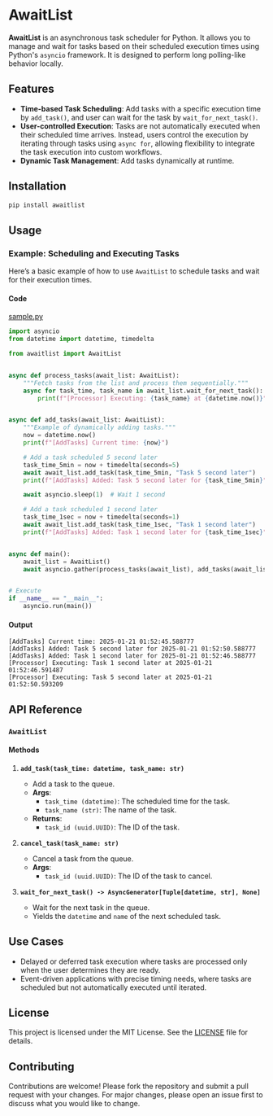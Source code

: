 # AwaitList

**AwaitList** is an asynchronous task scheduler for Python. It allows you to manage and wait for tasks based on their scheduled execution times using Python's `asyncio` framework. It is designed to perform long polling-like behavior locally.

## Features

- **Time-based Task Scheduling**: Add tasks with a specific execution time by `add_task()`, and user can wait for the task by `wait_for_next_task()`.
- **User-controlled Execution**: Tasks are not automatically executed when their scheduled time arrives. Instead, users control the execution by iterating through tasks using `async for`, allowing flexibility to integrate the task execution into custom workflows.
- **Dynamic Task Management**: Add tasks dynamically at runtime.

## Installation

```bash
pip install awaitlist
```

## Usage

### Example: Scheduling and Executing Tasks

Here’s a basic example of how to use `AwaitList` to schedule tasks and wait for their execution times.

#### Code
[sample.py](https://github.com/KojiOchiai/awaitlist/blob/main/sample.py)
```python
import asyncio
from datetime import datetime, timedelta

from awaitlist import AwaitList


async def process_tasks(await_list: AwaitList):
    """Fetch tasks from the list and process them sequentially."""
    async for task_time, task_name in await_list.wait_for_next_task():
        print(f"[Processor] Executing: {task_name} at {datetime.now()}")


async def add_tasks(await_list: AwaitList):
    """Example of dynamically adding tasks."""
    now = datetime.now()
    print(f"[AddTasks] Current time: {now}")

    # Add a task scheduled 5 second later
    task_time_5min = now + timedelta(seconds=5)
    await await_list.add_task(task_time_5min, "Task 5 second later")
    print(f"[AddTasks] Added: Task 5 second later for {task_time_5min}")

    await asyncio.sleep(1)  # Wait 1 second

    # Add a task scheduled 1 second later
    task_time_1sec = now + timedelta(seconds=1)
    await await_list.add_task(task_time_1sec, "Task 1 second later")
    print(f"[AddTasks] Added: Task 1 second later for {task_time_1sec}")


async def main():
    await_list = AwaitList()
    await asyncio.gather(process_tasks(await_list), add_tasks(await_list))


# Execute
if __name__ == "__main__":
    asyncio.run(main())
```

#### Output

```
[AddTasks] Current time: 2025-01-21 01:52:45.588777
[AddTasks] Added: Task 5 second later for 2025-01-21 01:52:50.588777
[AddTasks] Added: Task 1 second later for 2025-01-21 01:52:46.588777
[Processor] Executing: Task 1 second later at 2025-01-21 01:52:46.591487
[Processor] Executing: Task 5 second later at 2025-01-21 01:52:50.593209
```

## API Reference

### `AwaitList`

#### Methods

1. **`add_task(task_time: datetime, task_name: str)`**
   - Add a task to the queue.
   - **Args**:
     - `task_time (datetime)`: The scheduled time for the task.
     - `task_name (str)`: The name of the task.
   - **Returns**:
     - `task_id (uuid.UUID)`: The ID of the task.

2. **`cancel_task(task_name: str)`**
   - Cancel a task from the queue.
   - **Args**:
     - `task_id (uuid.UUID)`: The ID of the task to cancel.

3. **`wait_for_next_task() -> AsyncGenerator[Tuple[datetime, str], None]`**
   - Wait for the next task in the queue.
   - Yields the `datetime` and `name` of the next scheduled task.

## Use Cases

- Delayed or deferred task execution where tasks are processed only when the user determines they are ready.
- Event-driven applications with precise timing needs, where tasks are scheduled but not automatically executed until iterated.

## License

This project is licensed under the MIT License. See the [LICENSE](LICENSE) file for details.

## Contributing

Contributions are welcome! Please fork the repository and submit a pull request with your changes. For major changes, please open an issue first to discuss what you would like to change.

